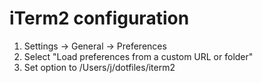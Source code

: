 # iTerm2 configuration

1. Settings -> General -> Preferences
2. Select "Load preferences from a custom URL or folder"
3. Set option to /Users/j/dotfiles/iterm2 